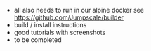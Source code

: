 
- all also needs to run in our alpine docker see https://github.com/Jumpscale/builder
- build / install instructions
- good tutorials with screenshots
- to be completed
